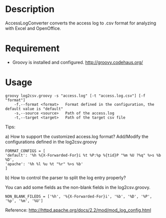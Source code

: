 # Description
AccessLogConverter converts the access log to .csv format for analyzing with Excel and OpenOffice. 

# Requirement
* Groovy is installed and configured.
		http://groovy.codehaus.org/
		
# Usage

	groovy log2csv.groovy -s "access.log" [-t "access.log.csv"] [-f "format"]
		-f,--format <format>   Format defined in the configuration, the default value is "default"
		-s,--source <source>   Path of the access.log
		-t,--target <target>   Path of the target csv file



Tips:

a) How to support the customized access.log format?
Add/Modify the configurations defined in the log2csv.groovy


	FORMAT_CONFIGS = [
	'default': '%h %{X-Forwarded-For}i %t %P:%p %{tid}P "%m %U ?%q" %>s %b %D',
	'apache': '%h %l %u %t "%r" %>s %b'
	]
	
b) How to control the parser to split the log entry properly?

You can add some fields as the non-blank fields in the log2csv.groovy. 

	NON_BLANK_FILEDS = ['%h', '%{X-Forwarded-For}i', '%b', '%D', '%P', '%p', '%m', '%U']

Reference:
http://httpd.apache.org/docs/2.2/mod/mod_log_config.html
